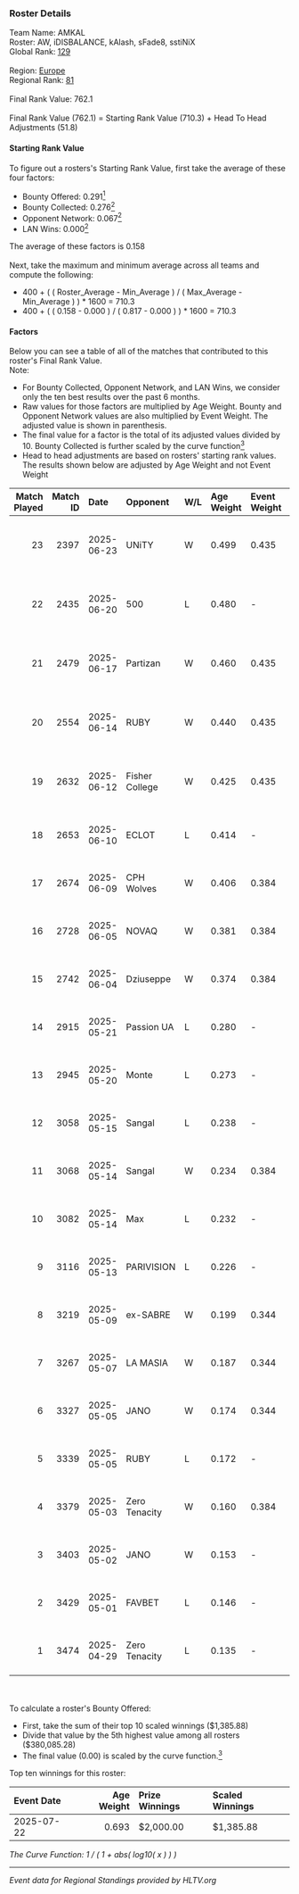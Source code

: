 ### Roster Details<br />
Team Name: AMKAL<br />
Roster: AW, iDISBALANCE, kAlash, sFade8, sstiNiX<br />
Global Rank: [129](../../standings_global_2025_10_06.md)<br />
<br />
Region: [Europe]( ../../standings_europe_2025_10_06.md)<br />
Regional Rank: [81]( ../../standings_europe_2025_10_06.md)<br />
<br />
Final Rank Value:  762.1<br />
<br />
Final Rank Value (762.1) = Starting Rank Value (710.3) + Head To Head Adjustments (51.8)<br />

#### Starting Rank Value<br />
To figure out a rosters's Starting Rank Value, first take the average of these four factors:<br />
- Bounty Offered: 0.291[<sup>1</sup>](#table2)
- Bounty Collected: 0.276[<sup>2</sup>](#table1)
- Opponent Network: 0.067[<sup>2</sup>](#table1)
- LAN Wins: 0.000[<sup>2</sup>](#table1)

The average of these factors is 0.158<br />
<br />
Next, take the maximum and minimum average across all teams and compute the following:<br />
- 400 + ( ( Roster_Average - Min_Average ) / ( Max_Average - Min_Average ) ) * 1600 = 710.3
- 400 + ( ( 0.158 - 0.000 ) / ( 0.817 - 0.000 ) ) * 1600 = 710.3


#### Factors<br />
Below you can see a table of all of the matches that contributed to this roster's Final Rank Value.<br />
Note:<br />

- For Bounty Collected, Opponent Network, and LAN Wins, we consider only the ten best results over the past 6 months.
- Raw values for those factors are multiplied by Age Weight. Bounty and Opponent Network values are also multiplied by Event Weight. The adjusted value is shown in parenthesis.
- The final value for a factor is the total of its adjusted values divided by 10. Bounty Collected is further scaled by the curve function[<sup>3</sup>](#curveFunction)
- Head to head adjustments are based on rosters' starting rank values. The results shown below are adjusted by Age Weight and not Event Weight
<span id="table1"></span><br />


| Match Played | Match ID | Date       | Opponent       | W/L | Age Weight | Event Weight | Bounty Collected | Opponent Network | LAN Wins  | H2H Adj. | Roster                                   |
| -: | -: | :- | :- | :- | :- | :- | :- | :- | :- | -: | :- |
|           23 |     2397 | 2025-06-23 | UNiTY          | W   | 0.499      | 0.435        | 0.000 (0.000)    | -                | 0 (0.000) |     1.84 | AW, iDISBALANCE, kAlash, sFade8, sstiNiX |
|           22 |     2435 | 2025-06-20 | 500            | L   | 0.480      | -            | -                | -                | -         |    -2.40 | AW, iDISBALANCE, kAlash, sFade8, sstiNiX |
|           21 |     2479 | 2025-06-17 | Partizan       | W   | 0.460      | 0.435        | 0.050 (0.010)    | 0.982 (0.197)    | 0 (0.000) |    13.43 | AW, iDISBALANCE, kAlash, sFade8, sstiNiX |
|           20 |     2554 | 2025-06-14 | RUBY           | W   | 0.440      | 0.435        | 0.022 (0.004)    | 1.000 (0.191)    | 0 (0.000) |    10.33 | AW, iDISBALANCE, kAlash, sFade8, sstiNiX |
|           19 |     2632 | 2025-06-12 | Fisher College | W   | 0.425      | 0.435        | 0.000 (0.000)    | 0.053 (0.010)    | 0 (0.000) |     3.94 | AW, iDISBALANCE, kAlash, sFade8, sstiNiX |
|           18 |     2653 | 2025-06-10 | ECLOT          | L   | 0.414      | -            | -                | -                | -         |    -2.54 | AW, kAlash, sFade8, sstiNiX, tommy       |
|           17 |     2674 | 2025-06-09 | CPH Wolves     | W   | 0.406      | 0.384        | 0.020 (0.003)    | 0.807 (0.126)    | 0 (0.000) |     8.72 | AW, kAlash, sFade8, sstiNiX, tommy       |
|           16 |     2728 | 2025-06-05 | NOVAQ          | W   | 0.381      | 0.384        | 0.027 (0.004)    | 0.202 (0.030)    | 0 (0.000) |     9.19 | AW, kAlash, sFade8, sstiNiX, tommy       |
|           15 |     2742 | 2025-06-04 | Dziuseppe      | W   | 0.374      | 0.384        | 0.008 (0.001)    | 0.337 (0.048)    | 0 (0.000) |     6.05 | AW, kAlash, sFade8, sstiNiX, tommy       |
|           14 |     2915 | 2025-05-21 | Passion UA     | L   | 0.280      | -            | -                | -                | -         |    -1.27 | AW, kAlash, sFade8, sstiNiX, tommy       |
|           13 |     2945 | 2025-05-20 | Monte          | L   | 0.273      | -            | -                | -                | -         |    -0.49 | AW, kAlash, sFade8, sstiNiX, tommy       |
|           12 |     3058 | 2025-05-15 | Sangal         | L   | 0.238      | -            | -                | -                | -         |    -3.85 | AW, kAlash, sFade8, sstiNiX, tommy       |
|           11 |     3068 | 2025-05-14 | Sangal         | W   | 0.234      | 0.384        | 0.001 (0.000)    | 0.126 (0.011)    | 0 (0.000) |     3.65 | AW, kAlash, sFade8, sstiNiX, tommy       |
|           10 |     3082 | 2025-05-14 | Max            | L   | 0.232      | -            | -                | -                | -         |    -2.93 | AW, kAlash, sFade8, sstiNiX, tommy       |
|            9 |     3116 | 2025-05-13 | PARIVISION     | L   | 0.226      | -            | -                | -                | -         |    -0.17 | AW, kAlash, sFade8, sstiNiX, tommy       |
|            8 |     3219 | 2025-05-09 | ex-SABRE       | W   | 0.199      | 0.344        | -                | 0.045 (0.003)    | 0 (0.000) |     1.81 | AW, kAlash, sFade8, sstiNiX, tommy       |
|            7 |     3267 | 2025-05-07 | LA MASIA       | W   | 0.187      | 0.344        | 0.002 (0.000)    | -                | 0 (0.000) |     2.14 | AW, kAlash, sFade8, sstiNiX, tommy       |
|            6 |     3327 | 2025-05-05 | JANO           | W   | 0.174      | 0.344        | -                | 0.019 (0.001)    | -         |     1.31 | AW, kAlash, sFade8, sstiNiX, tommy       |
|            5 |     3339 | 2025-05-05 | RUBY           | L   | 0.172      | -            | -                | -                | -         |    -1.23 | ArtFr0st, AW, kAlash, sFade8, sstiNiX    |
|            4 |     3379 | 2025-05-03 | Zero Tenacity  | W   | 0.160      | 0.384        | 0.012 (0.001)    | 0.889 (0.055)    | -         |     4.57 | ArtFr0st, AW, kAlash, sFade8, sstiNiX    |
|            3 |     3403 | 2025-05-02 | JANO           | W   | 0.153      | -            | -                | -                | -         |     1.19 | ArtFr0st, AW, kAlash, sFade8, sstiNiX    |
|            2 |     3429 | 2025-05-01 | FAVBET         | L   | 0.146      | -            | -                | -                | -         |    -1.11 | ArtFr0st, AW, kAlash, sFade8, sstiNiX    |
|            1 |     3474 | 2025-04-29 | Zero Tenacity  | L   | 0.135      | -            | -                | -                | -         |    -0.41 | ArtFr0st, AW, kAlash, sFade8, sstiNiX    |

<br />
<span id="table2"></span><br />
To calculate a roster's Bounty Offered:<br />

- First, take the sum of their top 10 scaled winnings ($1,385.88)
- Divide that value by the 5th highest value among all rosters ($380,085.28)
- The final value (0.00) is scaled by the curve function.[<sup>3</sup>](#curveFunction)

Top ten winnings for this roster:<br />

| Event Date | Age Weight | Prize Winnings | Scaled Winnings |
| :- | -: | :- | :- |
| 2025-07-22 |      0.693 | $2,000.00      | $1,385.88       |


<span id="curveFunction"></span>_The Curve Function: 1 / ( 1 + abs( log10( x ) ) )_<br />

---
_Event data for Regional Standings provided by HLTV.org_<br />
